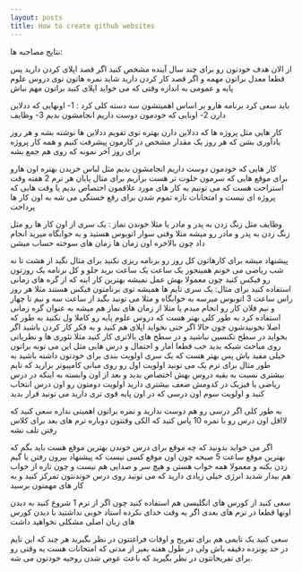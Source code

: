 ```yaml
---
layout: posts
title: How to create github websites 
---
```

نتایج مصاحبه ها:

از الان هدف خودتون رو برای چند سال آینده مشخص کنید اگر قصد اپلای کردن دارید پس قطعا معدل براتون مهمه و اگر قصد کار کردن دارید شاید نمره هاتون توی دروس علوم پایه و عمومی به اندازه وقتی که می خواید اپلای کنید براتون مهم نباش

باید سعی کرد برنامه هارو بر اساس اهمیتشون سه دسته کلی کرد :
1- اونهایی که ددلاین دارن
2- اونایی که خودمون دوست داریم انجامشون بدیم
3- وظایف

کار هایی مثل پروژه ها که ددلاین دارن بهتره توی تقویم ددلاین ها نوشته بشه و هر روز یادآوری بشن که هر روز یک مقدار مشخص در کارمون پیشرفت کنیم و همه کار پروژه برای روز آخر نمونه که روی هم جمع بشه

کار هایی که خودمون دوست داریم انجامشون بدیم مثل لباس خریدن بهتره اون هارو برای موقع هایی که سرمون خلوت تر هست بزاریم برای مثال پایان هر ترم 2 هفته وقت استراحت هست که می تونیم به کار های مورد علاقمون اختصاص بدیم یا وقت هایی که پروژه ای نیست و امتحانات تازه تموم شدن برای رفع خستگی می شه به اون کار ها پرداخت

وظایف مثل زنگ زدن به پدر و مادر یا مثلا خوندن نماز : یک سری از اون کار ها رو مثل زنگ زدن به پدر و مادر رو میشه مثلا وقتی سوار اتوبوس هستید و به خوابگاه میرید انجام داد چون بالاخره اون زمان ها زمان های سوخته حساب میشن

پیشنهاد میشه برای کارهاتون کل روز رو برنامه ریزی نکنید برای مثال نگید از هشت تا نه شب ریاضی می خونم همینجور یک ساعت یک ساعت برید جلو و کل برنامه یک روزتون رو فیکس کنید چون معمولا بهش عمل نمیشه بهترین کار اینه که از گره های زمانی استفاده کنید برای مثال: یک سری تایم ها همیشه توی برنامتون فیکس هستند مثلا هر روز راس ساعت 3 اتوبوس میرسه به خوابگاه و مثلا می تونید بگید از ساعت سه و نیم تا چهار و نیم فلان کار رو انجام میدم یا مثلا از زمان های نماز هم میشه به عنوان گره زمانی استفاده کرد
به طور کلی بهتر هست که دروس علوم پایه رو کاملا ول نکنید به طور که اصلا نخونیدشون چون حالا اگر حتی نخواید اپلای هم کنید و به فکر کار کردن باشید اگر بخواید در سطح تکنسین نباشید و در سطح های بالاتری کار کنید مثلا تئوری ها و نظریاتی روی مباحث شبکه بدید خب قطعا امار و احتمال و درس هایی مثل این می تونه براتون خیلی مفید باش پس بهتر هست که یک سری اولویت بندی برای خودتون داشته باشید به طور مثال برای ترم یک می تونید اولویت اول رو روی مبانی کامپیوتر بزارید که تایم بیشتری نسبت به بقیه دروس بهش اختصاص بدید و بعد از اون وابسته به اینکه در درس ریاضی یا فیزیک در کدومش ضعف بیشتری دارید اولویت دومتون رو اون درس انتخاب کنید و اولویت سوم اون درسی که در اون پایه قوی تری دارید می تونید قرار بدید

به طور کلی اگر درسی رو هم دوست ندارید و نمره براتون اهمیتی نداره سعی کنید که لااقل اون درس رو با نمره 10 پاس کنید که الکی وقتتون دوباره ترم های بعد برای کلاس رفتن تلف نشه

اگر می خواید بدونید که چه موقع برای درس خوندن بهترین موقع هست باید بگم که بهترین موقع ساعت 5 صبحه چون اون موقع کسی نیست که پیشنهاد بیرون رفتن یا گیم زدن بکنه و معمولا همه خواب هستن و هیچ سر و صدایی هم نیست و چون تازه از خواب هم بیدار شدید انرژی خیلی زیادی دارید که می تونید روی درس خوندنتون تمرکز کنید و به کار های مهمتون برسید

سعی کنید از کورس های انگلیسی هم استفاده کنید چون اگر از ترم 1 شروع کنید به دیدن اونها قطعا در ترم های بعدی اگر یه وقت خدای نکرده استاد خوبی نداشتید با دیدن کورس های زبان اصلی مشکلی نخواهید داشت

سعی کنید یک تایمی هم برای تفریح و اوقات فراغتتون در نظر بگیرید هر چند که این تایم در حد پونزده دقیقه باش ولی در طول هفته بغیر از مدتی که امتحانات هست  یه وقتی رو برای تفریحاتتون در نظر بگیرید که باعث عوض شدن روحیه خودتون می شه.

